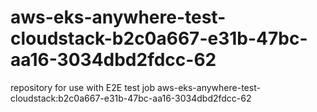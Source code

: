 # aws-eks-anywhere-test-cloudstack-b2c0a667-e31b-47bc-aa16-3034dbd2fdcc-62
repository for use with E2E test job aws-eks-anywhere-test-cloudstack:b2c0a667-e31b-47bc-aa16-3034dbd2fdcc-62
